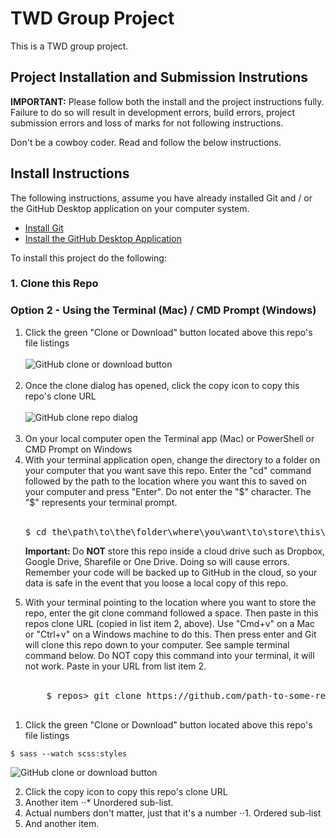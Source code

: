 # TWD Group Project
This is a TWD group project.

## Project Installation and Submission Instrutions

**IMPORTANT:** Please follow both the install and the project instructions fully. Failure to do so will result in development errors, build errors, project submission errors and loss of marks for not following instructions.

Don't be a cowboy coder. Read and follow the below instructions.

## Install Instructions

The following instructions, assume you have already installed Git and / or the GitHub Desktop application on your computer system. 

- [Install Git](https://git-scm.com/)
- [Install the GitHub Desktop Application](https://desktop.github.com/)

To install this project do the following:

### 1. Clone this Repo

### Option 2 - Using the Terminal (Mac) / CMD Prompt (Windows)

<ol>
  <li>Click the green "Clone or Download" button located above this repo's file listings<br><br><img src="https://res.michaelwhyte.ca/github-clone-download-button-with-red-circle.jpg" alt="GitHub clone or download button"><br><br></li>
  <li>Once the clone dialog has opened, click the copy icon to copy this repo's clone URL<br><br><img src="https://res.michaelwhyte.ca/github-clone-repo-dialog.jpg" alt="GitHub clone repo dialog"><br><br></li>
  <li>On your local computer open the Terminal app (Mac) or PowerShell or CMD Prompt on Windows</li>
  <li>With your terminal application open, change the directory to a folder on your computer that you want save this repo. Enter the "cd" command followed by the path to the location where you want this to saved on your computer and press "Enter". Do not enter the "$" character. The "$" represents your terminal prompt.<br><br>
    <div class="highlight highlight-source-shell">
      <pre>
$ cd the\path\to\the\folder\where\you\want\to\store\this\repo...</pre>
    </div>
    <p><strong>Important: </strong>Do <strong>NOT</strong> store this repo inside a cloud drive such as Dropbox, Google Drive, Sharefile or One Drive. Doing so will cause errors. Remember your code will be backed up to GitHub in the cloud, so your data is safe in the event that you loose a local copy of this repo.</p></li>
  </li>
  <li>With your terminal pointing to the location where you want to store the repo, enter the git clone command followed a space. Then paste in this repos clone URL (copied in list item 2, above). Use "Cmd+v" on a Mac or "Ctrl+v" on a Windows machine to do this. Then press enter and Git will clone this repo down to your computer. See sample terminal command below. Do NOT copy this command into your terminal, it will not work. Paste in your URL from list item 2.<br><br>
  <div class="highlight highlight-source-shell">
    <pre>
    $ repos> git clone https://github.com/path-to-some-repo/do-not-copy-this-url.git
  </div>
</li>
</ol>

1. Click the green "Clone or Download" button located above this repo's file listings

```shell
$ sass --watch scss:styles
```

![GitHub clone or download button](https://res.michaelwhyte.ca/github-clone-download-button-with-red-circle.jpg)

2. Click the copy icon to copy this repo's clone URL
3. Another item
⋅⋅* Unordered sub-list. 
4. Actual numbers don't matter, just that it's a number
⋅⋅1. Ordered sub-list
5. And another item.
